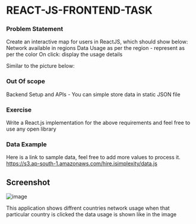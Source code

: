 # REACT-JS-FRONTEND-TASK
### Problem Statement
Create an interactive map for users in ReactJS, which should show below:
Network available in regions
Data Usage as per the region - represent as per the color
On click: display the usage details

Similar to the picture below:



### Out Of scope
Backend Setup and APIs  - You can simple store data in static JSON file

### Exercise
Write a React.js implementation for the above requirements and feel free to use any open library 

### Data Example
Here is a link to sample data, feel free to add more values to process it.
https://s3.ap-south-1.amazonaws.com/hire.isimplexity/data.js


## Screenshot


![image](https://user-images.githubusercontent.com/89264741/209532751-cebd77c9-744a-4818-b7e5-e76c525b85f1.png)


This application shows diffrent countries network usage when that particular country is clicked the data usage is shown like in the image
